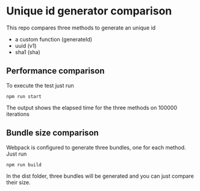 # Unique id generator comparison
This repo compares three methods to generate an unique id

  - a custom function (generateId)
  - uuid (v1)
  - sha1 (sha)

## Performance comparison

To execute the test just run

    npm run start

The output shows the elapsed time for the three methods on 100000 iterations

## Bundle size comparison

Webpack is configured to generate three bundles, one for each method. Just run

    npm run build

In the dist folder, three bundles will be generated and you can just compare their size.
